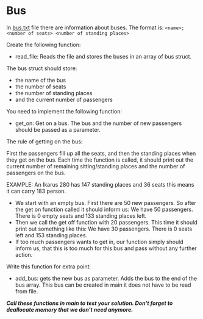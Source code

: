 # Bus

In [bus.txt](bus.txt) file there are information about buses. The format is: ```<name>;<number of seats> <number of standing places>```

Create the following function:
* read_file: Reads the file and stores the buses in an array of bus struct.

The bus struct should store:
* the name of the bus
* the number of seats
* the number of standing places
* and the current number of passengers

You need to implement the following function:
* get_on: Get on a bus. The bus and the number of new passengers should be passed as a parameter.

The rule of getting on the bus:

First the passengers fill up all the seats, and then the standing places when they get on the bus.
Each time the function is called, it should print out the current number of remaining sitting/standing places and the number of passengers on the bus.

EXAMPLE:
 An Ikarus 280 has 147 standing places and 36 seats this means it can carry 183 person.
 - We start with an empty bus. First there are 50 new passengers. So after the get on
   function called it should inform us:
   We have 50 passengers. There is 0 empty seats and 133 standing places left.
 - Then we call the get off function with 20 passengers. This time it should print out something like this:
   We have 30 passengers. There is 0 seats left and 153 standing places.
 - If too much passengers wants to get in, our function simply should inform us, that this is too much for this
   bus and pass without any further action.

Write this function for extra point:
   
* add_bus: gets the new bus as parameter. Adds the bus to the end of the bus array. This bus can be created in main it does not have to be read from file.
 
   
***Call these functions in main to test your solution. Don't forget to deallocate memory that we don't need anymore.***



